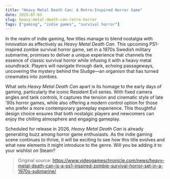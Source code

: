 ```yaml
---
title: "Heavy Metal Death Can: A Retro-Inspired Horror Game"
date: 2025-07-03
slug: heavy-metal-death-can-retro-horror
Tags: ["gaming", "indie games", "survival horror"]
---
```


In the realm of indie gaming, few titles manage to blend nostalgia with innovation as effectively as *Heavy Metal Death Can*. This upcoming PS1-inspired zombie survival horror game, set in a 1970s Swedish military submarine, promises to deliver a unique experience that channels the essence of classic survival horror while infusing it with a heavy metal soundtrack. Players will navigate through dark, echoing passageways, uncovering the mystery behind the Sludge—an organism that has turned crewmates into zombies.

What sets *Heavy Metal Death Can* apart is its homage to the early days of gaming, particularly the iconic Resident Evil series. With fixed camera angles and tank controls, it captures the tension and cinematic style of late '90s horror games, while also offering a modern control option for those who prefer a more contemporary gameplay experience. This thoughtful design choice ensures that both nostalgic players and newcomers can enjoy the chilling atmosphere and engaging gameplay.

Scheduled for release in 2026, *Heavy Metal Death Can* is already generating buzz among horror game enthusiasts. As the indie gaming scene continues to thrive, it will be exciting to see how this title evolves and what new elements it might introduce to the genre. Will you be adding it to your wishlist on Steam?

> Original source: https://www.videogameschronicle.com/news/heavy-metal-death-can-is-a-ps1-inspired-zombie-survival-horror-set-in-a-1970s-submarine/